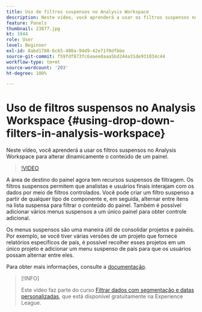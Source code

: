 ```yaml
---
title: Uso de filtros suspensos no Analysis Workspace
description: Neste vídeo, você aprenderá a usar os filtros suspensos no Analysis Workspace para alterar dinamicamente o conteúdo de um painel.
feature: Panels
thumbnail: 23877.jpg
kt: 1944
role: User
level: Beginner
exl-id: 8abd1788-6c65-400a-94d9-42e71f0dfbbe
source-git-commit: f59fdf873fc6aaee8aaa5bd244a31de931034c44
workflow-type: tm+mt
source-wordcount: '203'
ht-degree: 100%

---
```


# Uso de filtros suspensos no Analysis Workspace {#using-drop-down-filters-in-analysis-workspace}

Neste vídeo, você aprenderá a usar os filtros suspensos no Analysis Workspace para alterar dinamicamente o conteúdo de um painel.

>[!VIDEO](https://video.tv.adobe.com/v/23877/?quality=12)

A área de destino do painel agora tem recursos suspensos de filtragem. Os filtros suspensos permitem que analistas e usuários finais interajam com os dados por meio de filtros controlados. Você pode criar um filtro suspenso a partir de qualquer tipo de componente e, em seguida, alternar entre itens na lista suspensa para filtrar o conteúdo do painel. Também é possível adicionar vários menus suspensos a um único painel para obter controle adicional.

Os menus suspensos são uma maneira útil de consolidar projetos e painéis. Por exemplo, se você tiver várias versões de um projeto que fornece relatórios específicos de país, é possível recolher esses projetos em um único projeto e adicionar um menu suspenso de país para que os usuários possam alternar entre eles.

Para obter mais informações, consulte a [documentação](https://experienceleague.adobe.com/docs/analytics/analyze/analysis-workspace/panels/panels.html?lang=pt-BR).

>[!INFO]
>
> Este vídeo faz parte do curso [Filtrar dados com segmentação e datas personalizadas](https://experienceleague.adobe.com/?recommended=Analytics-U-1-2021.1.filterdata&amp;lang=pt-BR), que está disponível gratuitamente na Experience League.
